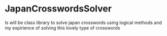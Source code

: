 # JapanCrosswordsSolver
Is will be class library to solve japan crosswords using logical methods and my expirience of solving this lovely type of crosswords
